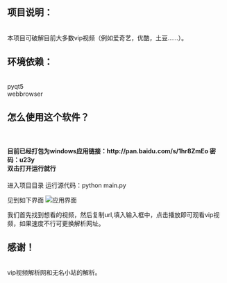 
 <h2>项目说明： </h2><br>
本项目可破解目前大多数vip视频（例如爱奇艺，优酷，土豆......）。

 <h2>环境依赖： </h2><br>
pyqt5<br>
webbrowser

 <h2>怎么使用这个软件？ </h2><br>
 <h4>目前已经打包为windows应用链接：http://pan.baidu.com/s/1hr8ZmEo 密码：u23y<br>
双击打开运行就行<br></h4>
进入项目目录 运行源代码：python main.py

见到如下界面
![应用界面](https://git.oschina.net/uploads/images/2017/0703/225923_d8f250d0_1221939.png "主界面")

我们首先找到想看的视频，然后复制url,填入输入框中，点击播放即可观看vip视频，如果速度不行可更换解析网址。

 <h2>感谢！ </h2><br>
vip视频解析网和无名小站的解析。
